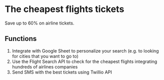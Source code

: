 # The cheapest flights tickets

Save up to 60% on airline tickets.

## Functions

1) Integrate with Google Sheet to personalize your search (e.g. to looking for cities that you want to go to)
2) Use the Flight Search API to check for the cheapest flights integrating hundreds of airlines companies
3) Send SMS with the best tickets using Twillio API
